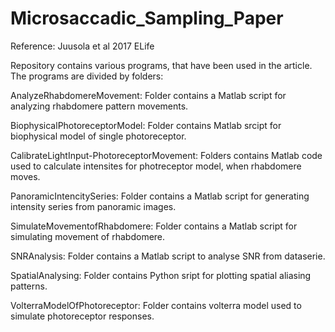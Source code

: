 # Microsaccadic_Sampling_Paper


Reference: Juusola et al 2017 ELife


Repository contains various programs, that have been used in the article. The programs are divided by folders:

AnalyzeRhabdomereMovement: Folder contains a Matlab script for analyzing rhabdomere pattern movements.

BiophysicalPhotoreceptorModel: Folder contains Matlab srcipt for biophysical model of single photoreceptor.

CalibrateLightInput-PhotoreceptorMovement: Folders contains Matlab code used to calculate intensites for photreceptor model, when rhabdomere moves.

PanoramicIntencitySeries: Folder contains a Matlab script for generating intensity series from panoramic images.

SimulateMovementofRhabdomere: Folder contains a Matlab script for simulating movement of rhabdomere.

SNRAnalysis: Folder contains a Matlab script to analyse SNR from dataserie.  

SpatialAnalysing: Folder contains Python sript for plotting spatial aliasing patterns.

VolterraModelOfPhotoreceptor: Folder contains volterra model used to simulate photoreceptor responses.

